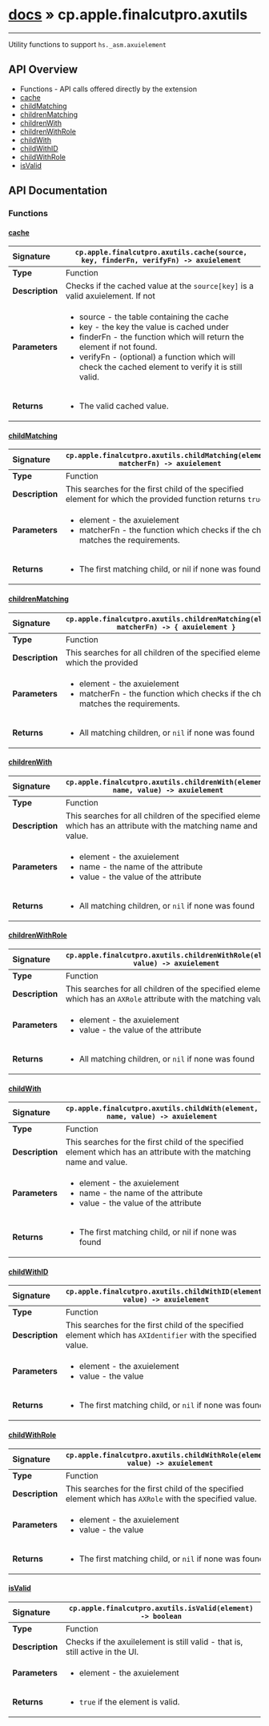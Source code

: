 # [docs](index.md) » cp.apple.finalcutpro.axutils
---

Utility functions to support `hs._asm.axuielement`

## API Overview
* Functions - API calls offered directly by the extension
 * [cache](#cache)
 * [childMatching](#childmatching)
 * [childrenMatching](#childrenmatching)
 * [childrenWith](#childrenwith)
 * [childrenWithRole](#childrenwithrole)
 * [childWith](#childwith)
 * [childWithID](#childwithid)
 * [childWithRole](#childwithrole)
 * [isValid](#isvalid)

## API Documentation

### Functions

#### [cache](#cache)
| <span style="float: left;">**Signature**</span> | <span style="float: left;">`cp.apple.finalcutpro.axutils.cache(source, key, finderFn, verifyFn) -> axuielement` </span>                                                          |
| -----------------------------------------------------|---------------------------------------------------------------------------------------------------------|
| **Type**                                             | Function                                                                                         |
| **Description**                                      | Checks if the cached value at the `source[key]` is a valid axuielement. If not                                                                                         |
| **Parameters**                                       | <ul><li>source	- the table containing the cache</li><li>key		- the key the value is cached under</li><li>finderFn	- the function which will return the element if not found.</li><li>verifyFn	- (optional) a function which will check the cached element to verify it is still valid.</li></ul> |
| **Returns**                                          | <ul><li>The valid cached value.</li></ul>          |

#### [childMatching](#childmatching)
| <span style="float: left;">**Signature**</span> | <span style="float: left;">`cp.apple.finalcutpro.axutils.childMatching(element, matcherFn) -> axuielement` </span>                                                          |
| -----------------------------------------------------|---------------------------------------------------------------------------------------------------------|
| **Type**                                             | Function                                                                                         |
| **Description**                                      | This searches for the first child of the specified element for which the provided function returns `true`.                                                                                         |
| **Parameters**                                       | <ul><li>element		- the axuielement</li><li>matcherFn	- the function which checks if the child matches the requirements.</li></ul> |
| **Returns**                                          | <ul><li>The first matching child, or nil if none was found</li></ul>          |

#### [childrenMatching](#childrenmatching)
| <span style="float: left;">**Signature**</span> | <span style="float: left;">`cp.apple.finalcutpro.axutils.childrenMatching(element, matcherFn) -> { axuielement }` </span>                                                          |
| -----------------------------------------------------|---------------------------------------------------------------------------------------------------------|
| **Type**                                             | Function                                                                                         |
| **Description**                                      | This searches for all children of the specified element for which the provided                                                                                         |
| **Parameters**                                       | <ul><li>element	- the axuielement</li><li>matcherFn	- the function which checks if the child matches the requirements.</li></ul> |
| **Returns**                                          | <ul><li>All matching children, or `nil` if none was found</li></ul>          |

#### [childrenWith](#childrenwith)
| <span style="float: left;">**Signature**</span> | <span style="float: left;">`cp.apple.finalcutpro.axutils.childrenWith(element, name, value) -> axuielement` </span>                                                          |
| -----------------------------------------------------|---------------------------------------------------------------------------------------------------------|
| **Type**                                             | Function                                                                                         |
| **Description**                                      | This searches for all children of the specified element which has an attribute with the matching name and value.                                                                                         |
| **Parameters**                                       | <ul><li>element	- the axuielement</li><li>name		- the name of the attribute</li><li>value	- the value of the attribute</li></ul> |
| **Returns**                                          | <ul><li>All matching children, or `nil` if none was found</li></ul>          |

#### [childrenWithRole](#childrenwithrole)
| <span style="float: left;">**Signature**</span> | <span style="float: left;">`cp.apple.finalcutpro.axutils.childrenWithRole(element, value) -> axuielement` </span>                                                          |
| -----------------------------------------------------|---------------------------------------------------------------------------------------------------------|
| **Type**                                             | Function                                                                                         |
| **Description**                                      | This searches for all children of the specified element which has an `AXRole` attribute with the matching value.                                                                                         |
| **Parameters**                                       | <ul><li>element	- the axuielement</li><li>value	- the value of the attribute</li></ul> |
| **Returns**                                          | <ul><li>All matching children, or `nil` if none was found</li></ul>          |

#### [childWith](#childwith)
| <span style="float: left;">**Signature**</span> | <span style="float: left;">`cp.apple.finalcutpro.axutils.childWith(element, name, value) -> axuielement` </span>                                                          |
| -----------------------------------------------------|---------------------------------------------------------------------------------------------------------|
| **Type**                                             | Function                                                                                         |
| **Description**                                      | This searches for the first child of the specified element which has an attribute with the matching name and value.                                                                                         |
| **Parameters**                                       | <ul><li>element	- the axuielement</li><li>name		- the name of the attribute</li><li>value	- the value of the attribute</li></ul> |
| **Returns**                                          | <ul><li>The first matching child, or nil if none was found</li></ul>          |

#### [childWithID](#childwithid)
| <span style="float: left;">**Signature**</span> | <span style="float: left;">`cp.apple.finalcutpro.axutils.childWithID(element, value) -> axuielement` </span>                                                          |
| -----------------------------------------------------|---------------------------------------------------------------------------------------------------------|
| **Type**                                             | Function                                                                                         |
| **Description**                                      | This searches for the first child of the specified element which has `AXIdentifier` with the specified value.                                                                                         |
| **Parameters**                                       | <ul><li>element	- the axuielement</li><li>value	- the value</li></ul> |
| **Returns**                                          | <ul><li>The first matching child, or `nil` if none was found</li></ul>          |

#### [childWithRole](#childwithrole)
| <span style="float: left;">**Signature**</span> | <span style="float: left;">`cp.apple.finalcutpro.axutils.childWithRole(element, value) -> axuielement` </span>                                                          |
| -----------------------------------------------------|---------------------------------------------------------------------------------------------------------|
| **Type**                                             | Function                                                                                         |
| **Description**                                      | This searches for the first child of the specified element which has `AXRole` with the specified value.                                                                                         |
| **Parameters**                                       | <ul><li>element	- the axuielement</li><li>value	- the value</li></ul> |
| **Returns**                                          | <ul><li>The first matching child, or `nil` if none was found</li></ul>          |

#### [isValid](#isvalid)
| <span style="float: left;">**Signature**</span> | <span style="float: left;">`cp.apple.finalcutpro.axutils.isValid(element) -> boolean` </span>                                                          |
| -----------------------------------------------------|---------------------------------------------------------------------------------------------------------|
| **Type**                                             | Function                                                                                         |
| **Description**                                      | Checks if the axuilelement is still valid - that is, still active in the UI.                                                                                         |
| **Parameters**                                       | <ul><li>element	- the axuielement</li></ul> |
| **Returns**                                          | <ul><li>`true` if the element is valid.</li></ul>          |

